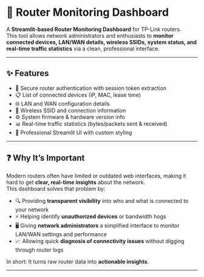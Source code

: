 # 📡 Router Monitoring Dashboard

A **Streamlit-based Router Monitoring Dashboard** for TP-Link routers.  
This tool allows network administrators and enthusiasts to **monitor connected devices, LAN/WAN details, wireless SSIDs, system status, and real-time traffic statistics** via a clean, professional interface.

---

## ✨ Features
- 🔑 Secure router authentication with session token extraction  
- 📋 List of connected devices (IP, MAC, lease time)  
- 🌐 LAN and WAN configuration details  
- 📶 Wireless SSID and connection information  
- ⚙️ System firmware & hardware version info  
- 📊 Real-time traffic statistics (bytes/packets sent & received)  
- 🎨 Professional Streamlit UI with custom styling  

---

## ❓ Why It’s Important
Modern routers often have limited or outdated web interfaces, making it hard to get **clear, real-time insights** about the network.  
This dashboard solves that problem by:  
- 🔍 Providing **transparent visibility** into who and what is connected to your network  
- ⚡ Helping identify **unauthorized devices** or bandwidth hogs  
- 🖥️ Giving **network administrators** a simplified interface to monitor LAN/WAN settings and performance  
- 📈 Allowing quick **diagnosis of connectivity issues** without digging through router logs  

In short: It turns raw router data into **actionable insights**.  

---
